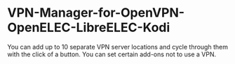 # VPN-Manager-for-OpenVPN-OpenELEC-LibreELEC-Kodi
You can add up to 10 separate VPN server locations and cycle through them with the click of a button. You can set certain add-ons not to use a VPN.
